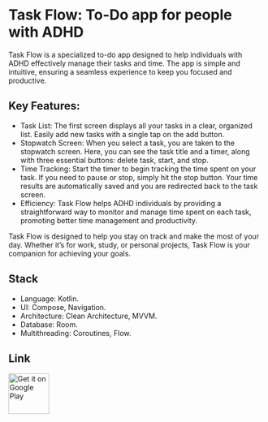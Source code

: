 # Task Flow: To-Do app for people with ADHD
Task Flow is a specialized to-do app designed to help individuals with ADHD effectively manage their tasks and time.
The app is simple and intuitive, ensuring a seamless experience to keep you focused and productive.

## Key Features:
- Task List: The first screen displays all your tasks in a clear, organized list. Easily add new tasks with a single tap on the add button.
- Stopwatch Screen: When you select a task, you are taken to the stopwatch screen. Here, you can see the task title and a timer, along with three essential buttons: delete task, start, and stop.
- Time Tracking: Start the timer to begin tracking the time spent on your task. If you need to pause or stop, simply hit the stop button. Your time results are automatically saved and you are redirected back to the task screen.
- Efficiency: Task Flow helps ADHD individuals by providing a straightforward way to monitor and manage time spent on each task, promoting better time management and productivity.

Task Flow is designed to help you stay on track and make the most of your day. Whether it’s for work, study, or personal projects, Task Flow is your companion for achieving your goals.

## Stack
- Language: Kotlin.
- UI: Compose, Navigation.
- Architecture: Clean Architecture, MVVM.
- Database: Room.
- Multithreading: Coroutines, Flow.

## Link
<p style="text-align: left;">
<a href="https://play.google.com/store/apps/details?id=t.me.octopusapps.taskflow">
    <img alt="Get it on Google Play"
        height="80"
        src="https://play.google.com/intl/en_us/badges/images/generic/en_badge_web_generic.png" />
</a> 
